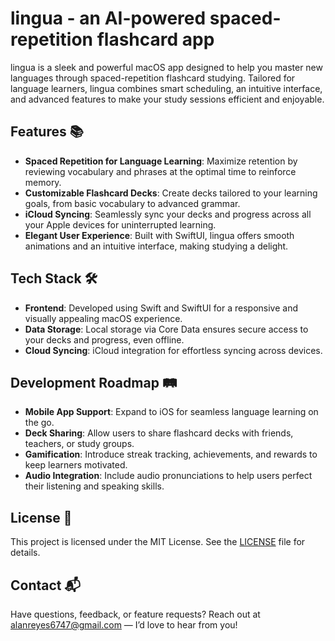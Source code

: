 # lingua - an AI-powered spaced-repetition flashcard app

lingua is a sleek and powerful macOS app designed to help you master new languages through spaced-repetition flashcard studying. Tailored for language learners, lingua combines smart scheduling, an intuitive interface, and advanced features to make your study sessions efficient and enjoyable.

## Features 📚
- **Spaced Repetition for Language Learning**: Maximize retention by reviewing vocabulary and phrases at the optimal time to reinforce memory.
- **Customizable Flashcard Decks**: Create decks tailored to your learning goals, from basic vocabulary to advanced grammar.
- **iCloud Syncing**: Seamlessly sync your decks and progress across all your Apple devices for uninterrupted learning.
- **Elegant User Experience**: Built with SwiftUI, lingua offers smooth animations and an intuitive interface, making studying a delight.

## Tech Stack 🛠️
- **Frontend**: Developed using Swift and SwiftUI for a responsive and visually appealing macOS experience.
- **Data Storage**: Local storage via Core Data ensures secure access to your decks and progress, even offline.
- **Cloud Syncing**: iCloud integration for effortless syncing across devices.

## Development Roadmap 🛤️
- **Mobile App Support**: Expand to iOS for seamless language learning on the go.
- **Deck Sharing**: Allow users to share flashcard decks with friends, teachers, or study groups.
- **Gamification**: Introduce streak tracking, achievements, and rewards to keep learners motivated.
- **Audio Integration**: Include audio pronunciations to help users perfect their listening and speaking skills.

## License 📄
This project is licensed under the MIT License. See the [LICENSE](./LICENSE) file for details.

## Contact 📬
Have questions, feedback, or feature requests? Reach out at [alanreyes6747@gmail.com](mailto:alanreyes6747@gmail.com) — I’d love to hear from you!

